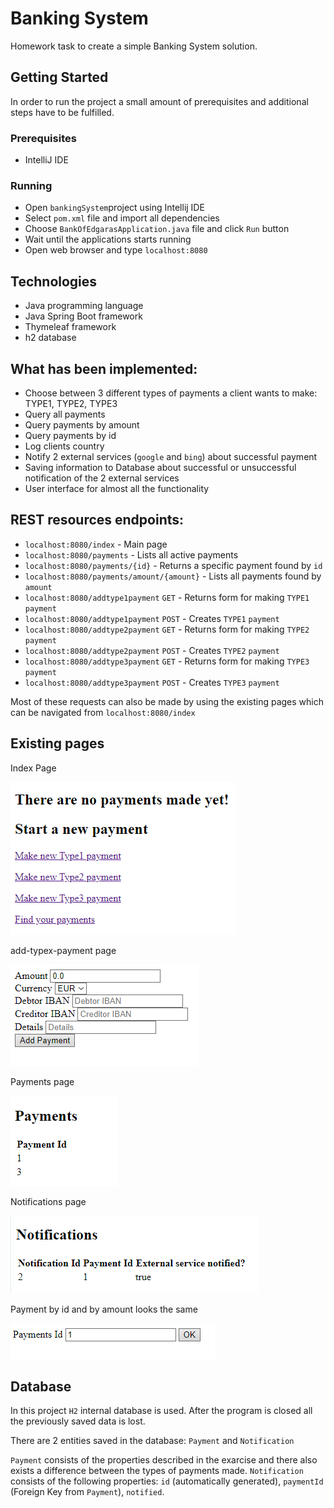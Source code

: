 # Banking System

Homework task to create a simple Banking System solution.

## Getting Started

In order to run the project a small amount of prerequisites and additional steps have to be fulfilled.

### Prerequisites

+ IntelliJ IDE

### Running

+ Open `bankingSystem`project using Intellij IDE
+ Select `pom.xml` file and import all dependencies
+ Choose `BankOfEdgarasApplication.java` file and click `Run` button
+ Wait until the applications starts running
+ Open web browser and type `localhost:8080`

## Technologies

+ Java programming language
+ Java Spring Boot framework
+ Thymeleaf framework
+ h2 database

## What has been implemented:

+ Choose between 3 different types of payments a client wants to make: TYPE1, TYPE2, TYPE3
+ Query all payments
+ Query payments by amount
+ Query payments by id
+ Log clients country 
+ Notify 2 external services (`google` and `bing`) about successful payment
+ Saving information to Database about successful or unsuccessful notification of the 2 external services
+ User interface for almost all the functionality

## REST resources endpoints:

+ `localhost:8080/index` - Main page
+ `localhost:8080/payments` - Lists all active payments
+ `localhost:8080/payments/{id}` - Returns a specific payment found by `id`
+ `localhost:8080/payments/amount/{amount}` - Lists all payments found by `amount`
+ `localhost:8080/addtype1payment` `GET` - Returns form for making `TYPE1` `payment`
+ `localhost:8080/addtype1payment` `POST` - Creates `TYPE1` `payment`
+ `localhost:8080/addtype2payment` `GET` - Returns form for making `TYPE2` `payment`
+ `localhost:8080/addtype2payment` `POST` - Creates `TYPE2` `payment`
+ `localhost:8080/addtype3payment` `GET` - Returns form for making `TYPE3` `payment`
+ `localhost:8080/addtype3payment` `POST` - Creates `TYPE3` `payment`

Most of these requests can also be made by using the existing pages which can be navigated from `localhost:8080/index`

## Existing pages

Index Page

![alt text](src/main/resources/img/index.png "Index Page")

add-typex-payment page

![alt text](src/main/resources/img/add-type1-payment.png "Add Payment Page")

Payments page

![alt text](src/main/resources/img/payments.png "Payments Page")

Notifications page

![alt text](src/main/resources/img/notifications.png "Notifications Page")

Payment by id and by amount looks the same

![alt text](src/main/resources/img/paymentById.png "Payment By Id Page")


## Database

In this project `H2` internal database is used. After the program is closed all the previously saved data is lost.

There are 2 entities saved in the database: `Payment` and `Notification`

`Payment` consists of the properties described in the exarcise and there also exists a difference between the types of payments made.
`Notification` consists of the following properties: `id` (automatically generated), `paymentId` (Foreign Key from `Payment`), `notified`.






  





